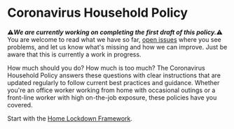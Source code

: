 # Coronavirus Household Policy

:warning:_**We are currently working on completing the first draft of this policy.**_:warning: You are welcome to read what we have so far, [open issues](./issues/new) where you see problems, and let us know what's missing and how we can improve. Just be aware that this is currently a work in progress.

How much should you do? How much is too much? The Coronavirus Household Policy answers these questions with clear instructions that are updated regularly to follow current best practices and guidance. Whether you're an office worker working from home with occasional outings or a front-line worker with high on-the-job exposure, these policies have you covered.

Start with the [Home Lockdown Framework](./policy/families/Home%20Lockdown%20Framework.md).
